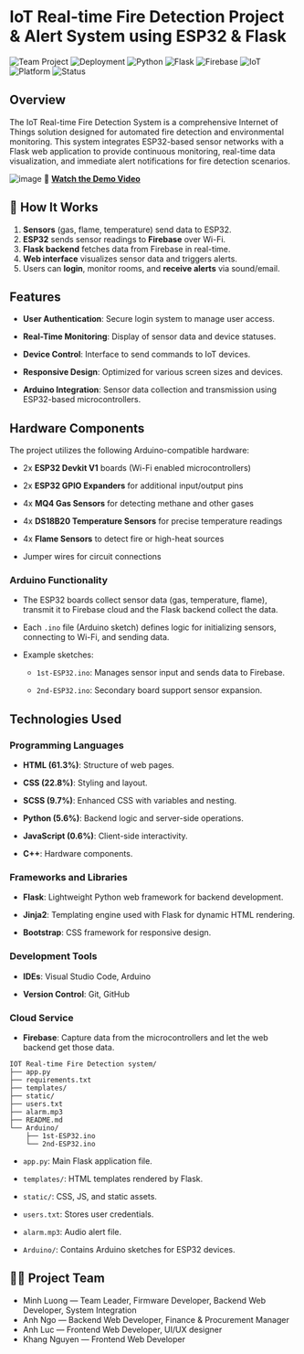 # IoT Real-time Fire Detection Project & Alert System using ESP32 & Flask

![Team Project](https://img.shields.io/badge/Team%20Project-Yes-blueviolet)
![Deployment](https://img.shields.io/badge/Deployment-Localhost-success)
![Python](https://img.shields.io/badge/Python-3.9-blue)
![Flask](https://img.shields.io/badge/Flask-2.0-green)
![Firebase](https://img.shields.io/badge/Firebase-Realtime%20DB-orange)
![IoT](https://img.shields.io/badge/IoT-ESP32-lightgrey)
![Platform](https://img.shields.io/badge/Platform-Arduino-blue)
![Status](https://img.shields.io/badge/Status-Completed-brightgreen)

## Overview

The IoT Real-time Fire Detection System is a comprehensive Internet of Things solution designed for automated fire detection and environmental monitoring. This system integrates ESP32-based sensor networks with a Flask web application to provide continuous monitoring, real-time data visualization, and immediate alert notifications for fire detection scenarios.

![image](https://github.com/user-attachments/assets/294412ff-d81c-458c-b2da-31d00574c1c5)
🎥 **[Watch the Demo Video](https://www.youtube.com/watch?v=VWgE9z4TkbM&t=32s)**  

## 🔄 How It Works

1. **Sensors** (gas, flame, temperature) send data to ESP32.
2. **ESP32** sends sensor readings to **Firebase** over Wi-Fi.
3. **Flask backend** fetches data from Firebase in real-time.
4. **Web interface** visualizes sensor data and triggers alerts.
5. Users can **login**, monitor rooms, and **receive alerts** via sound/email.
   
## Features

-   **User Authentication**: Secure login system to manage user access.
    
-   **Real-Time Monitoring**: Display of sensor data and device statuses.
    
-   **Device Control**: Interface to send commands to IoT devices.
    
-   **Responsive Design**: Optimized for various screen sizes and devices.
    
-   **Arduino Integration**: Sensor data collection and transmission using ESP32-based microcontrollers.
    

## Hardware Components

The project utilizes the following Arduino-compatible hardware:

-   2x **ESP32 Devkit V1** boards (Wi-Fi enabled microcontrollers)
    
-   2x **ESP32 GPIO Expanders** for additional input/output pins
    
-   4x **MQ4 Gas Sensors** for detecting methane and other gases
    
-   4x **DS18B20 Temperature Sensors** for precise temperature readings
    
-   4x **Flame Sensors** to detect fire or high-heat sources
    
-   Jumper wires for circuit connections
    

### Arduino Functionality

-   The ESP32 boards collect sensor data (gas, temperature, flame), transmit it to Firebase cloud and the Flask backend collect the data.
    
-   Each `.ino` file (Arduino sketch) defines logic for initializing sensors, connecting to Wi-Fi, and sending data.
    
-   Example sketches:
    
    -   `1st-ESP32.ino`: Manages sensor input and sends data to Firebase.
        
    -   `2nd-ESP32.ino`: Secondary board support sensor expansion.
        

## Technologies Used

### Programming Languages

-   **HTML (61.3%)**: Structure of web pages.
    
-   **CSS (22.8%)**: Styling and layout.
    
-   **SCSS (9.7%)**: Enhanced CSS with variables and nesting.
    
-   **Python (5.6%)**: Backend logic and server-side operations.
    
-   **JavaScript (0.6%)**: Client-side interactivity.

-   **C++**: Hardware components.

### Frameworks and Libraries

-   **Flask**: Lightweight Python web framework for backend development.
    
-   **Jinja2**: Templating engine used with Flask for dynamic HTML rendering.
    
-   **Bootstrap**: CSS framework for responsive design.
    

### Development Tools

-   **IDEs**: Visual Studio Code, Arduino
    
-   **Version Control**: Git, GitHub
    
### Cloud Service

-   **Firebase**: Capture data from the microcontrollers and let the web backend get those data.

```
IOT Real-time Fire Detection system/
├── app.py
├── requirements.txt
├── templates/
├── static/
├── users.txt
├── alarm.mp3
├── README.md
└── Arduino/
    ├── 1st-ESP32.ino
    └── 2nd-ESP32.ino

```

-   `app.py`: Main Flask application file.
    
-   `templates/`: HTML templates rendered by Flask.
    
-   `static/`: CSS, JS, and static assets.
    
-   `users.txt`: Stores user credentials.
    
-   `alarm.mp3`: Audio alert file.
    
-   `Arduino/`: Contains Arduino sketches for ESP32 devices.
    
## 👨‍💻 Project Team

- Minh Luong — Team Leader, Firmware Developer, Backend Web Developer, System Integration
- Anh Ngo — Backend Web Developer, Finance & Procurement Manager
- Anh Luc — Frontend Web Developer, UI/UX designer
- Khang Nguyen — Frontend Web Developer

